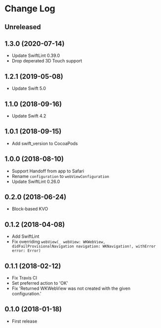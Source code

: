 # Change Log

## Unreleased

## 1.3.0 (2020-07-14)

* Update SwiftLint 0.39.0
* Drop deperated 3D Touch support

## 1.2.1 (2019-05-08)

* Update Swift 5.0

## 1.1.0 (2018-09-16)

* Update Swift 4.2

## 1.0.1 (2018-09-15)

* Add swift_version to CocoaPods

## 1.0.0 (2018-08-10)

* Support Handoff from app to Safari
* Rename `configuration` to `webViewConfiguration`
* Update SwiftLint 0.26.0

## 0.2.0 (2018-06-24)

* Block-based KVO

## 0.1.2 (2018-04-08)

* Add SwiftLint
* Fix overriding `webView(_ webView: WKWebView, didFailProvisionalNavigation navigation: WKNavigation!, withError error: Error)`

## 0.1.1 (2018-02-12)

* Fix Travis CI
* Set preferred action to 'OK'
* Fix 'Returned WKWebView was not created with the given configuration.'

## 0.1.0 (2018-01-18)

* First release
